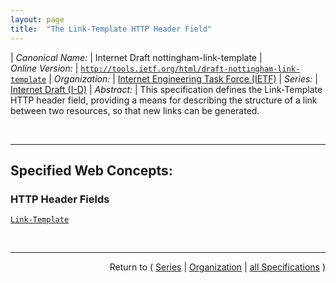 ```yaml
---
layout: page
title:  "The Link-Template HTTP Header Field"
---
```


| *Canonical Name:* | Internet Draft nottingham-link-template
| *Online Version:* | [`http://tools.ietf.org/html/draft-nottingham-link-template`](http://tools.ietf.org/html/draft-nottingham-link-template)
| *Organization:* | [Internet Engineering Task Force (IETF)](..  "List of specification series by this organization")
| *Series:* | [Internet Draft (I-D)](.  "List of specifications in this series")
| *Abstract:* | This specification defines the Link-Template HTTP header field, providing a means for describing the structure of a link between two resources, so that new links can be generated.

<br/>
<hr/>

## Specified Web Concepts:

### HTTP Header Fields

[`Link-Template`](/concepts/http-header/Link-Template "The Link-Template entity-header field provides a means for serialising one or more links into HTTP headers. It is semantically equivalent to the Link header field, except that it uses URI Templates to convey the structure of links.")



<br/>
<hr/>

<p style="text-align: right">Return to ( <a href="./">Series</a> | <a href="../">Organization</a> | <a href="../../">all Specifications</a> )</p>
